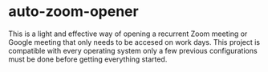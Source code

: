 # auto-zoom-opener
This is a light and effective way of opening a recurrent Zoom meeting or Google meeting that only needs to be accesed on work days. This project is compatible with every operating system only a few previous configurations must be done before getting everything started. 
